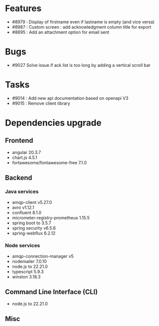 
# Features

- #8979 : Display of firstname even if lastname is empty (and vice versa)
- #8987 : Custom screen : add acknowledgment column title for export
- #8695 : Add an attachment option for email sent

# Bugs

- #9027 Solve issue if ack list is too long by adding a vertical scroll bar

# Tasks

- #9014 : Add new api documentation based on openapi V3
- #9015 : Remove client library


  
# Dependencies upgrade

## Frontend

- angular 20.3.7
- chart.js 4.5.1
- fortawesome/fontawesome-free 7.1.0

## Backend 


### Java services 
- amqp-client v5.27.0
- avro v1.12.1
- confluent 8.1.0
- micrometer-registry-prometheus 1.15.5
- spring boot to 3.5.7
- spring security v6.5.6
- spring-webflux 6.2.12

  
### Node services

- amqp-connection-manager v5
- nodemailer 7.0.10 
- node.js to 22.21.0 
- typescript 5.9.3
- winston 3.18.3


## Command Line Interface (CLI)

- node.js to 22.21.0 

## Misc





